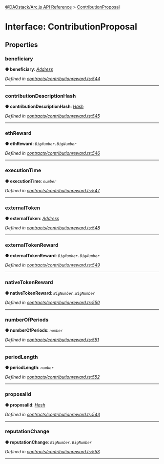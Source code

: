 [@DAOstack/Arc.js API Reference](../README.md) > [ContributionProposal](../interfaces/contributionproposal.md)



# Interface: ContributionProposal


## Properties
<a id="beneficiary"></a>

###  beneficiary

**●  beneficiary**:  *[Address](../#address)* 

*Defined in [contracts/contributionreward.ts:544](https://github.com/daostack/arc.js/blob/0fff6d4/lib/contracts/contributionreward.ts#L544)*





___

<a id="contributiondescriptionhash"></a>

###  contributionDescriptionHash

**●  contributionDescriptionHash**:  *[Hash](../#hash)* 

*Defined in [contracts/contributionreward.ts:545](https://github.com/daostack/arc.js/blob/0fff6d4/lib/contracts/contributionreward.ts#L545)*





___

<a id="ethreward"></a>

###  ethReward

**●  ethReward**:  *`BigNumber.BigNumber`* 

*Defined in [contracts/contributionreward.ts:546](https://github.com/daostack/arc.js/blob/0fff6d4/lib/contracts/contributionreward.ts#L546)*





___

<a id="executiontime"></a>

###  executionTime

**●  executionTime**:  *`number`* 

*Defined in [contracts/contributionreward.ts:547](https://github.com/daostack/arc.js/blob/0fff6d4/lib/contracts/contributionreward.ts#L547)*





___

<a id="externaltoken"></a>

###  externalToken

**●  externalToken**:  *[Address](../#address)* 

*Defined in [contracts/contributionreward.ts:548](https://github.com/daostack/arc.js/blob/0fff6d4/lib/contracts/contributionreward.ts#L548)*





___

<a id="externaltokenreward"></a>

###  externalTokenReward

**●  externalTokenReward**:  *`BigNumber.BigNumber`* 

*Defined in [contracts/contributionreward.ts:549](https://github.com/daostack/arc.js/blob/0fff6d4/lib/contracts/contributionreward.ts#L549)*





___

<a id="nativetokenreward"></a>

###  nativeTokenReward

**●  nativeTokenReward**:  *`BigNumber.BigNumber`* 

*Defined in [contracts/contributionreward.ts:550](https://github.com/daostack/arc.js/blob/0fff6d4/lib/contracts/contributionreward.ts#L550)*





___

<a id="numberofperiods"></a>

###  numberOfPeriods

**●  numberOfPeriods**:  *`number`* 

*Defined in [contracts/contributionreward.ts:551](https://github.com/daostack/arc.js/blob/0fff6d4/lib/contracts/contributionreward.ts#L551)*





___

<a id="periodlength"></a>

###  periodLength

**●  periodLength**:  *`number`* 

*Defined in [contracts/contributionreward.ts:552](https://github.com/daostack/arc.js/blob/0fff6d4/lib/contracts/contributionreward.ts#L552)*





___

<a id="proposalid"></a>

###  proposalId

**●  proposalId**:  *[Hash](../#hash)* 

*Defined in [contracts/contributionreward.ts:543](https://github.com/daostack/arc.js/blob/0fff6d4/lib/contracts/contributionreward.ts#L543)*





___

<a id="reputationchange"></a>

###  reputationChange

**●  reputationChange**:  *`BigNumber.BigNumber`* 

*Defined in [contracts/contributionreward.ts:553](https://github.com/daostack/arc.js/blob/0fff6d4/lib/contracts/contributionreward.ts#L553)*





___


